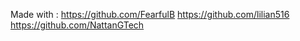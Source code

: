 Made with : 
https://github.com/FearfulB
https://github.com/lilian516
https://github.com/NattanGTech
